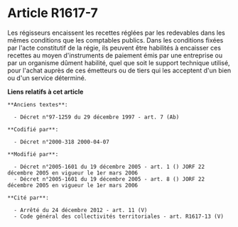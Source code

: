 # Article R1617-7

Les régisseurs encaissent les recettes réglées par les redevables dans les mêmes conditions que les comptables publics. Dans
les conditions fixées par l'acte constitutif de la régie, ils peuvent être habilités à encaisser ces recettes au moyen
d'instruments de paiement émis par une entreprise ou par un organisme dûment habilité, quel que soit le support technique
utilisé, pour l'achat auprès de ces émetteurs ou de tiers qui les acceptent d'un bien ou d'un service déterminé.

**Liens relatifs à cet article**

	**Anciens textes**:

	  - Décret n°97-1259 du 29 décembre 1997 - art. 7 (Ab)

	**Codifié par**:

	  - Décret n°2000-318 2000-04-07

	**Modifié par**:

	  - Décret n°2005-1601 du 19 décembre 2005 - art. 1 () JORF 22 décembre 2005 en vigueur le 1er mars 2006
	  - Décret n°2005-1601 du 19 décembre 2005 - art. 8 () JORF 22 décembre 2005 en vigueur le 1er mars 2006

	**Cité par**:

	  - Arrêté du 24 décembre 2012 - art. 11 (V)
	  - Code général des collectivités territoriales - art. R1617-13 (V)
